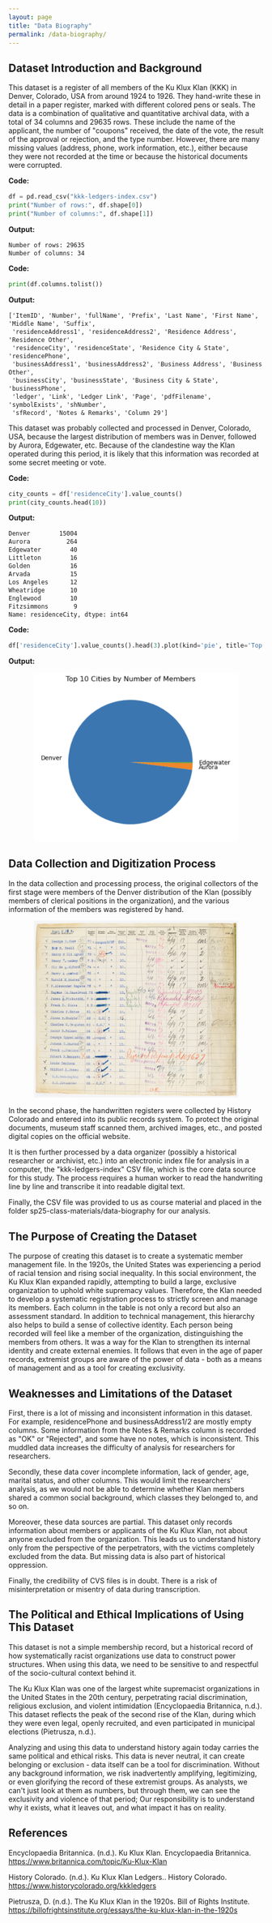 ```yaml
---
layout: page
title: "Data Biography"
permalink: /data-biography/
---
```


## Dataset Introduction and Background
This dataset is a register of all members of the Ku Klux Klan (KKK) in Denver, Colorado, USA from around 1924 to 1926. They hand-write these in detail in a paper register, marked with different colored pens or seals.
The data is a combination of qualitative and quantitative archival data, with a total of 34 columns and 29635 rows. These include the name of the applicant, the number of "coupons" received, the date of the vote, the result of the approval or rejection, and the type number. However, there are many missing values (address, phone, work information, etc.), either because they were not recorded at the time or because the historical documents were corrupted.

**Code:**
```python
df = pd.read_csv("kkk-ledgers-index.csv")
print("Number of rows:", df.shape[0])
print("Number of columns:", df.shape[1])
```

**Output:**
```
Number of rows: 29635
Number of columns: 34
```

**Code:**
```python
print(df.columns.tolist())
```

**Output:**
```
['ItemID', 'Number', 'fullName', 'Prefix', 'Last Name', 'First Name', 'Middle Name', 'Suffix', 
 'residenceAddress1', 'residenceAddress2', 'Residence Address', 'Residence Other', 
 'residenceCity', 'residenceState', 'Residence City & State', 'residencePhone', 
 'businessAddress1', 'businessAddress2', 'Business Address', 'Business Other', 
 'businessCity', 'businessState', 'Business City & State', 'businessPhone', 
 'ledger', 'Link', 'Ledger Link', 'Page', 'pdfFilename', 'symbolExists', 'shNumber', 
 'sfRecord', 'Notes & Remarks', 'Column 29']
```

This dataset was probably collected and processed in Denver, Colorado, USA, because the largest distribution of members was in Denver, followed by Aurora, Edgewater, etc. Because of the clandestine way the Klan operated during this period, it is likely that this information was recorded at some secret meeting or vote.

**Code:**
```python
city_counts = df['residenceCity'].value_counts()
print(city_counts.head(10))
```

**Output:**
```
Denver        15004
Aurora          264
Edgewater        40
Littleton        16
Golden           16
Arvada           15
Los Angeles      12
Wheatridge       10
Englewood        10
Fitzsimmons       9
Name: residenceCity, dtype: int64
```

**Code:**
```python
df['residenceCity'].value_counts().head(3).plot(kind='pie', title='Top 3 Cities by Number of Members')
```

**Output:**
<div align="center">
    <p><img src="/assets/img/data-biography-2.png" style="width: 80%;" /></p>
</div>

## Data Collection and Digitization Process
In the data collection and processing process, the original collectors of the first stage were members of the Denver distribution of the Klan (possibly members of clerical positions in the organization), and the various information of the members was registered by hand. 

<div align="center">
    <p><img src="/assets/img/data-biography-1.png" style="width: 80%;" /></p>
</div>

In the second phase, the handwritten registers were collected by History Colorado and entered into its public records system. To protect the original documents, museum staff scanned them, archived images, etc., and posted digital copies on the official website. 

It is then further processed by a data organizer (possibly a historical researcher or archivist, etc.) into an electronic index file for analysis in a computer, the "kkk-ledgers-index" CSV file, which is the core data source for this study. The process requires a human worker to read the handwriting line by line and transcribe it into readable digital text.

Finally, the CSV file was provided to us as course material and placed in the folder sp25-class-materials/data-biography for our analysis.

## The Purpose of Creating the Dataset

The purpose of creating this dataset is to create a systematic member management file. In the 1920s, the United States was experiencing a period of racial tension and rising social inequality. In this social environment, the Ku Klux Klan expanded rapidly, attempting to build a large, exclusive organization to uphold white supremacy values. Therefore, the Klan needed to develop a systematic registration process to strictly screen and manage its members. Each column in the table is not only a record but also an assessment standard. In addition to technical management, this hierarchy also helps to build a sense of collective identity. Each person being recorded will feel like a member of the organization, distinguishing the members from others. It was a way for the Klan to strengthen its internal identity and create external enemies. It follows that even in the age of paper records, extremist groups are aware of the power of data - both as a means of management and as a tool for creating exclusivity.

## Weaknesses and Limitations of the Dataset

First, there is a lot of missing and inconsistent information in this dataset. For example, residencePhone and businessAddress1/2 are mostly empty columns. Some information from the Notes & Remarks column is recorded as "OK" or "Rejected", and some have no notes, which is inconsistent. This muddled data increases the difficulty of analysis for researchers for researchers. 

Secondly, these data cover incomplete information, lack of gender, age, marital status, and other columns. This would limit the researchers' analysis, as we would not be able to determine whether Klan members shared a common social background, which classes they belonged to, and so on. 

Moreover, these data sources are partial. This dataset only records information about members or applicants of the Ku Klux Klan, not about anyone excluded from the organization. This leads us to understand history only from the perspective of the perpetrators, with the victims completely excluded from the data. But missing data is also part of historical oppression. 

Finally, the credibility of CVS files is in doubt. There is a risk of misinterpretation or misentry of data during transcription.

## The Political and Ethical Implications of Using This Dataset

This dataset is not a simple membership record, but a historical record of how systematically racist organizations use data to construct power structures. When using this data, we need to be sensitive to and respectful of the socio-cultural context behind it.

The Ku Klux Klan was one of the largest white supremacist organizations in the United States in the 20th century, perpetrating racial discrimination, religious exclusion, and violent intimidation (Encyclopaedia Britannica, n.d.). This dataset reflects the peak of the second rise of the Klan, during which they were even legal, openly recruited, and even participated in municipal elections (Pietrusza, n.d.).

Analyzing and using this data to understand history again today carries the same political and ethical risks. This data is never neutral, it can create belonging or exclusion - data itself can be a tool for discrimination. Without any background information, we risk inadvertently amplifying, legitimizing, or even glorifying the record of these extremist groups. As analysts, we can't just look at them as numbers, but through them, we can see the exclusivity and violence of that period; Our responsibility is to understand why it exists, what it leaves out, and what impact it has on reality.

## References

Encyclopaedia Britannica. (n.d.). Ku Klux Klan. Encyclopaedia Britannica. https://www.britannica.com/topic/Ku-Klux-Klan

History Colorado. (n.d.). Ku Klux Klan Ledgers.. History Colorado. https://www.historycolorado.org/kkkledgers

Pietrusza, D. (n.d.). The Ku Klux Klan in the 1920s. Bill of Rights Institute. https://billofrightsinstitute.org/essays/the-ku-klux-klan-in-the-1920s
